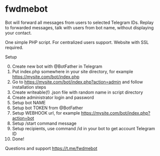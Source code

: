 # fwdmebot

Bot will forward all messages from users to selected Telegram IDs.
Replay to forwarded messages, talk with users from bot name, without displaying your contact.

One simple PHP script.
For centralized users support.
Website with SSL required.

Setup

0. Create new bot with @BotFather in Telegram
1. Put index.php somewhere in your site directory, for example https://mysite.com/bot/index.php
2. Go to https://mysite.com/bot/index.php?action=admin and follow installation steps
3. Create writeable(!) .json file with random name in script directory
4. Create administrator login and password
5. Setup bot NAME
6. Setup bot TOKEN from @BotFather
7. Setup WEBHOOK url, for example https://mysite.com/bot/index.php?action=bot
8. Setup /start command message 
9. Setup recipients, use command /id in your bot to get account Telegram ID
10. Done! 

Questions and support https://t.me/fwdmebot

